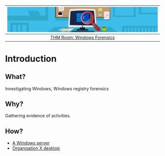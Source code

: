 | ![Windows forensics](../../_static/images/forensics-room-banner.png)
|:--:|
| [THM Room: Windows Forensics](https://tryhackme.com/room/windowsforensics1) |

# Introduction

## What?

Investigating Windows, Windows registry forensics

## Why?

Gathering evidence of activities.

## How?

* [A Windows server](server.md)
* [Organisation X desktop](desktop.md)
